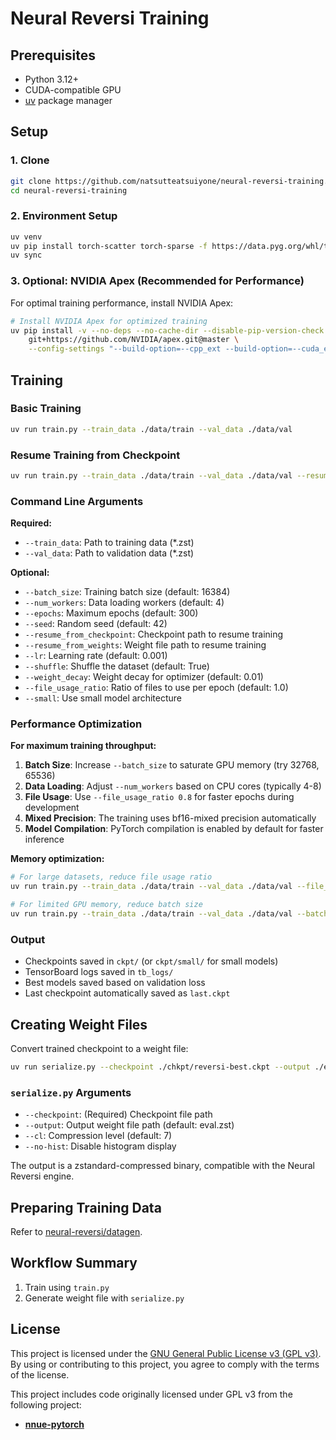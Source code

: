 # Neural Reversi Training

## Prerequisites

- Python 3.12+
- CUDA-compatible GPU
- [uv](https://github.com/astral-sh/uv) package manager

## Setup

### 1. Clone

```bash
git clone https://github.com/natsutteatsuiyone/neural-reversi-training.git
cd neural-reversi-training
```

### 2. Environment Setup

```bash
uv venv
uv pip install torch-scatter torch-sparse -f https://data.pyg.org/whl/torch-2.7.0+cu128.html
uv sync
```

### 3. Optional: NVIDIA Apex (Recommended for Performance)

For optimal training performance, install NVIDIA Apex:

```bash
# Install NVIDIA Apex for optimized training
uv pip install -v --no-deps --no-cache-dir --disable-pip-version-check --no-build-isolation \
    git+https://github.com/NVIDIA/apex.git@master \
    --config-settings "--build-option=--cpp_ext --build-option=--cuda_ext"
```

## Training

### Basic Training

```bash
uv run train.py --train_data ./data/train --val_data ./data/val
```

### Resume Training from Checkpoint

```bash
uv run train.py --train_data ./data/train --val_data ./data/val --resume_from_checkpoint ./ckpt/reversi-10-0.0123.ckpt
```

### Command Line Arguments

**Required:**
- `--train_data`: Path to training data (*.zst)
- `--val_data`: Path to validation data (*.zst)

**Optional:**
- `--batch_size`: Training batch size (default: 16384)
- `--num_workers`: Data loading workers (default: 4)
- `--epochs`: Maximum epochs (default: 300)
- `--seed`: Random seed (default: 42)
- `--resume_from_checkpoint`: Checkpoint path to resume training
- `--resume_from_weights`: Weight file path to resume training
- `--lr`: Learning rate (default: 0.001)
- `--shuffle`: Shuffle the dataset (default: True)
- `--weight_decay`: Weight decay for optimizer (default: 0.01)
- `--file_usage_ratio`: Ratio of files to use per epoch (default: 1.0)
- `--small`: Use small model architecture

### Performance Optimization

**For maximum training throughput:**

1. **Batch Size**: Increase `--batch_size` to saturate GPU memory (try 32768, 65536)
2. **Data Loading**: Adjust `--num_workers` based on CPU cores (typically 4-8)
3. **File Usage**: Use `--file_usage_ratio 0.8` for faster epochs during development
4. **Mixed Precision**: The training uses bf16-mixed precision automatically
5. **Model Compilation**: PyTorch compilation is enabled by default for faster inference

**Memory optimization:**
```bash
# For large datasets, reduce file usage ratio
uv run train.py --train_data ./data/train --val_data ./data/val --file_usage_ratio 0.5

# For limited GPU memory, reduce batch size
uv run train.py --train_data ./data/train --val_data ./data/val --batch_size 8192
```

### Output

- Checkpoints saved in `ckpt/` (or `ckpt/small/` for small models)
- TensorBoard logs saved in `tb_logs/`
- Best models saved based on validation loss
- Last checkpoint automatically saved as `last.ckpt`

## Creating Weight Files

Convert trained checkpoint to a weight file:

```bash
uv run serialize.py --checkpoint ./chkpt/reversi-best.ckpt --output ./eval.zst
```

### `serialize.py` Arguments

- `--checkpoint`: (Required) Checkpoint file path
- `--output`: Output weight file path (default: eval.zst)
- `--cl`: Compression level (default: 7)
- `--no-hist`: Disable histogram display

The output is a zstandard-compressed binary, compatible with the Neural Reversi engine.

## Preparing Training Data

Refer to [neural-reversi/datagen](https://github.com/natsutteatsuiyone/neural-reversi/tree/main/datagen).

## Workflow Summary

1. Train using `train.py`
2. Generate weight file with `serialize.py`

## License

This project is licensed under the [GNU General Public License v3 (GPL v3)](LICENSE). By using or contributing to this project, you agree to comply with the terms of the license.

This project includes code originally licensed under GPL v3 from the following project:

- **[nnue-pytorch](https://github.com/official-stockfish/nnue-pytorch)**
